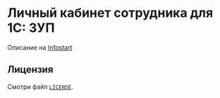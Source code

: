 Личный кабинет сотрудника для 1С: ЗУП
=============================================

Описание на [Infostart](https://infostart.ru/public/1238815/)

## Лицензия

Смотри файл [`LICENSE`](./LICENSE).
